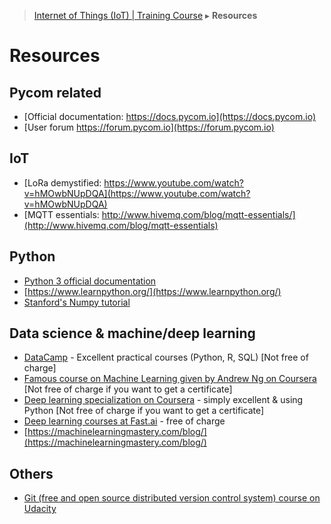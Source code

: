 > [Internet of Things (IoT) | Training Course](resources.md) ▸ **Resources**

# Resources

## Pycom related

* [Official documentation: https://docs.pycom.io](https://docs.pycom.io)
* [User forum https://forum.pycom.io](https://forum.pycom.io)

## IoT
* [LoRa demystified: https://www.youtube.com/watch?v=hMOwbNUpDQA](https://www.youtube.com/watch?v=hMOwbNUpDQA)
* [MQTT essentials: http://www.hivemq.com/blog/mqtt-essentials/](http://www.hivemq.com/blog/mqtt-essentials)

## Python
* [Python 3 official documentation](https://docs.python.org/3)
* [https://www.learnpython.org/](https://www.learnpython.org/)
* [Stanford's Numpy tutorial](http://cs231n.github.io/python-numpy-tutorial)

## Data science & machine/deep learning
* [DataCamp](https://www.datacamp.com) - Excellent practical courses (Python, R, SQL) [Not free of charge]
* [Famous course on Machine Learning given by Andrew Ng on Coursera](https://www.coursera.org/learn/machine-learning) [Not free of charge if you want to get a certificate]
* [Deep learning specialization on Coursera](https://www.coursera.org/specializations/deep-learning) - simply excellent & using Python [Not free of charge if you want to get a certificate]
* [Deep learning courses at Fast.ai](http://course.fast.ai/) - free of charge
* [https://machinelearningmastery.com/blog/](https://machinelearningmastery.com/blog/)


## Others
* [Git (free and open source distributed version control system) course on Udacity](https://www.udacity.com/course/how-to-use-git-and-github--ud775)
